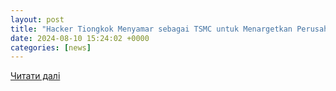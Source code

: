 ```yaml
---
layout: post
title: "Hacker Tiongkok Menyamar sebagai TSMC untuk Menargetkan Perusahaan Chip di Asia - EtIndonesia"
date: 2024-08-10 15:24:02 +0000
categories: [news]
---
```


[Читати далі](https://etindonesia.com/2024/08/10/hacker-tiongkok-menyamar-sebagai-tsmc-untuk-menargetkan-perusahaan-chip-di-asia/)

